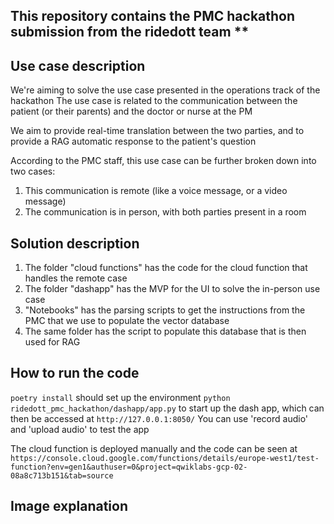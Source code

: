 ## This repository contains the PMC hackathon submission from the ridedott team **

## Use case description

We're aiming to solve the use case presented in the operations track of the hackathon
The use case is related to the communication between the patient (or their parents) and the doctor or nurse at the PM

We aim to provide real-time translation between the two parties, and to provide a RAG automatic response to the 
patient's question 

According to the PMC staff, this use case can be further broken down into two cases:
1. This communication is remote (like a voice message, or a video message)
2. The communication is in person, with both parties present in a room

## Solution description

1. The folder "cloud functions" has the code for the cloud function that handles the remote case
2. The folder "dashapp" has the MVP for the UI to solve the in-person use case
3. "Notebooks" has the parsing scripts to get the instructions from the PMC that we use to populate the vector database
4. The same folder has the script to populate this database that is then used for RAG

## How to run the code

`poetry install` should set up the environment
`python ridedott_pmc_hackathon/dashapp/app.py` to start up the dash app, which can then be accessed 
at `http://127.0.0.1:8050/`
You can use 'record audio' and 'upload audio' to test the app

The cloud function is deployed manually and the code can be seen at 
`https://console.cloud.google.com/functions/details/europe-west1/test-function?env=gen1&authuser=0&project=qwiklabs-gcp-02-08a8c713b151&tab=source`


## Image explanation
